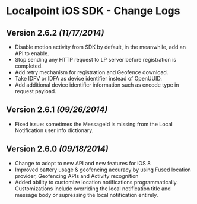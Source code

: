 Localpoint iOS SDK - Change Logs
==========

Version 2.6.2 *(11/17/2014)*
----------------------------
* Disable motion activity from SDK by default, in the meanwhile, add an API to enable.
* Stop sending any HTTP request to LP server before registration is completed.
* Add retry mechanism for registration and Geofence download.
* Take IDFV or IDFA as device identifier instead of OpenUUID.
* Add additional device identifier information such as encode type in request payload.

Version 2.6.1 *(09/26/2014)*
----------------------------
* Fixed issue: sometimes the MessageId is missing from the Local Notification user info dictionary.

Version 2.6.0 *(09/18/2014)*
----------------------------
* Change to adopt to new API and new features for iOS 8
* Improved battery usage & geofencing accuracy by using Fused location provider, Geofencing APIs and Activity recognition
* Added ability to customize location notifications programmatically. Customizations include overriding the local notification title and message body or supressing the local notification entirely.

